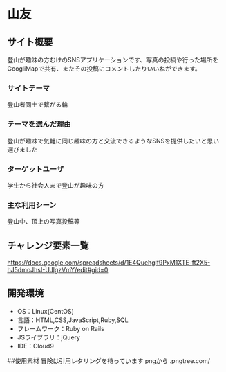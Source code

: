 # 山友

## サイト概要
登山が趣味の方むけのSNSアプリケーションです、写真の投稿や行った場所をGoogliMapで共有、またその投稿にコメントしたりいいねができます。


### サイトテーマ
登山者同士で繋がる輪

### テーマを選んだ理由
登山が趣味で気軽に同じ趣味の方と交流できるようなSNSを提供したいと思い選びました

### ターゲットユーザ
学生から社会人まで登山が趣味の方

### 主な利用シーン
登山中、頂上の写真投稿等

## チャレンジ要素一覧
<https://docs.google.com/spreadsheets/d/1E4Quehglf9PxM1XTE-ft2X5-hJ5dmoJhsI-UJlgzVmY/edit#gid=0>

## 開発環境
- OS：Linux(CentOS)
- 言語：HTML,CSS,JavaScript,Ruby,SQL
- フレームワーク：Ruby on Rails
- JSライブラリ：jQuery
- IDE：Cloud9

##使用素材
冒険は引用レタリングを待っています pngから .pngtree.com/
